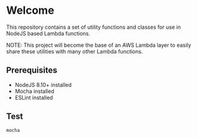 # Welcome

This repository contains a set of utility functions and classes for use in NodeJS based Lambda functions.

NOTE: This project will become the base of an AWS Lambda layer to easily share these utilities with many other Lambda functions.

## Prerequisites

- NodeJS 8.10+ installed
- Mocha installed
- ESLint installed

## Test

```bash
mocha
```